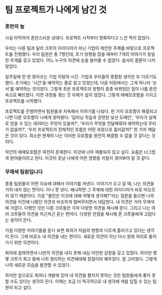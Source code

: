 # 팀 프로젝트가 나에게 남긴 것
### 혼란의 늪

사실 아직까지 혼란스러운 상태다. 프로젝트 시작부터 명확하다고 느낀 적이 없었다. 

우리는 다른 팀과 달리 크루의 아이디어가 아닌 기업이 제안한 주제를 바탕으로 프로젝트를 진행했다. 우리 팀원은 총 7명인데, 초기 방향을 잡을 때부터 7개의 이야기가 동일한 무게를 갖고 있었다. 어느 누구의 의견에 손을 들어줄 수 없었다. 쉽사리 결론이 나지 않았다.  

일주일에 한 번 찾아오는 기업 미팅의 시간. 기업과 우리들의 종합된 생각은 또 다르기도 했다. 초기에는 '시간'을 예약하는 줄로 알고 있었는데, 다음 미팅에서는 그게 아니라 '순서'를 예약하는 것이었다. 그렇게 초반 프로젝트의 방향이 종종 바뀌었던 점이 나를 혼란 속으로 빠뜨렸다. 이런 과정을 겪는 것 자체가 쉽지 않았다. 그렇게 애매모호함을 가지고 프로젝트를 시작했다.

프로젝트를 진행하면서 팀원들과 지속해서 이야기를 나눴다. 한 가지 모호함이 해결되고 나면 다른 모호함이 나에게 찾아왔다. '딥러닝 학습과 관련된 낯선 도메인', '우리가 실제로 얻을 수 있는 데이터는 무엇이 있을까?', '우리가 무엇을 전달해줘야 예약하는데 무리가 없을까?', '우리 프로젝트의 전체적인 흐름은 어떤 과정으로 흘러갈까?' 한 가지 깨달은 것이 있다. 최소한 현재의 나는 이러한 모호함을 완전히 해결할 수 없을 것 같다는 것이다. 

약간의 애매모호함은 여전히 존재한다. 이것에 너무 매몰되지 않고 싶다. 요즘은 너그럽게 받아들이려고 한다. 이것이 훗날 나에게 어떤 영향을 끼칠지 겪어봐야 알 것 같다.

### 무채색 팀원입니다

종종 팀원들이 어떤 이슈에 대해서 이야기를 꺼낸다. 이야기가 오고 갈 때, 나는 의견을 거의 내지 않는 편이다. 아니 못 낸다. 왜냐하면 그 주제에 대한 아이디어가 바로 떠오르지 않기 때문이다. 가끔 "콜린은 이것에 대해 어떻게 생각해?"라는 질문을 들으면 나의 의견을 이전에 나왔던 의견과 비슷하게 얼버무리면서 대답한다. 내 의견은 거의 무채색에 가깝다. 다행인 것은 다른 크루들은 각자 다양한 의견을 제시해 준다. 그리고 나는 여러 크루들의 의견을 차근차근 듣는 편이다. 다양한 관점을 제시해 준 크루들에게 고맙다는 생각이 든다.

가끔 다양한 이야기들을 듣다 보면 회의가 처음의 방향과 다르게 흘러가고 있다는 생각이 든다. 그때 비로소 내 의견을 내는 편이다. 새로운 의견이 아닌 다시 원래 자리로 돌아가기 위한 의견이다. 

회의에 참여하면서 나만의 의견을 내지 못해 내심 미안한 감정을 갖고 있었다. 하지만 몇몇 크루가 회고 중에 나의 정리하는 의견에대해 장점이라 해주었다. 참 고마웠다. 그렇게 나의 새로운 모습을 발견할 수 있었다.

하지만 앞으로도 회의나 개발에 있어 내 의견을 펼치지 못하는 것은 팀원들에게 좋지 못할 수도 있다는 생각이 든다. 이제는 조금 더 적극적으로 내 생각에 색을 입힐 수 있는 팀원이 되고 싶다.
